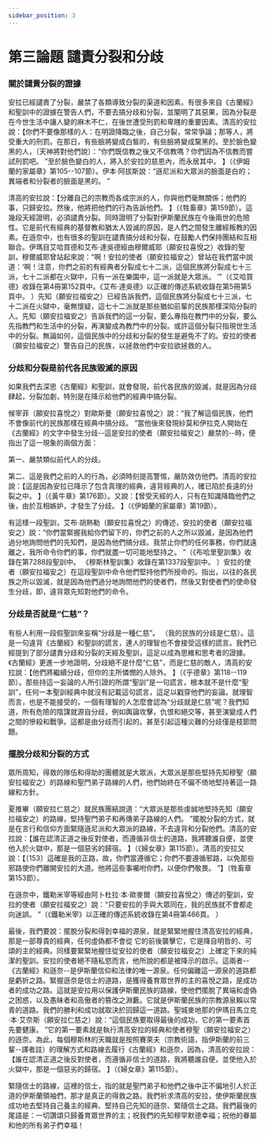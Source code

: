```yaml
---
sidebar_position: 3
---
```


# 第三論題 譴責分裂和分歧

### 關於譴責分裂的證據

安拉已經譴責了分裂，嚴禁了各類導致分裂的渠道和因素。有很多來自《古蘭經》和聖訓中的證據在警告人們，不要去搞分歧和分裂，並闡明了其惡果，因為分裂是在今世生活中讓人變的麻木不仁，在後世遭受刑罰和卑賤的重要因素。清高的安拉說：【你們不要像那樣的人：在明證降臨之後，自己分裂，常常爭論；那等人，將受重大的刑罰。在那日，有些臉將變成白皙的，有些臉將變成黧黑的。至於臉色變黑的人，〔天神將對他們說〕：“你們既信教之後又不信教嗎？你們因為不信教而嘗試刑罰吧。 ”至於臉色變白的人，將入於安拉的慈恩內，而永居其中。 】（《伊姆蘭的家屬章》第105--107節）。伊本·阿拔斯說：“遜尼派和大眾派的臉面是白的；異端者和分裂者的臉面是黑的。 ”

清高的安拉說：【分離自己的宗教而各成宗派的人，你與他們毫無關係；他們的事，只歸安拉。然後，他將把他們的行為告訴他們。 】（《牲畜章》第159節）。這幾段天經證明，必須譴責分裂。同時證明了分裂對伊斯蘭民族在今後兩世的危險性。它是前代有經典的基督教和猶太人毀滅的原因，是人們之間發生離經叛教的因素。在遜奈中，也有很多的聖訓在譴責搞分歧和分裂，在鼓勵人們保持團結和互相聯合。伊瑪目艾哈買德和艾布·達吳德經由穆爾威耶（願安拉喜悅之）收錄的聖訓，穆爾威耶曾站起來說：“啊！安拉的使者（願安拉福安之）曾站在我們當中說道：‘啊！注意，你們之前的有經典者分裂成七十二派，這個民族將分裂成七十三派，七十二派都在火獄中，只有一派在樂園中，這一派就是大眾派。 ’”（《艾哈買德》收錄在第4冊第152頁中。《艾布·達吳德》以正確的傳述系統收錄在第5冊第5頁中。 ）先知（願安拉福安之）已經告訴我們，這個民族將分裂成七十三派，七十二派在火獄中，毫無懷疑，這七十二派就是那些猶如前輩的民族那樣深陷分裂的人。先知（願安拉福安之）告訴我們的這一分裂，要么專指在教門中的分裂，要么先指教門和生活中的分裂，再演變成為教門中的分裂。或許這個分裂只指現世生活中的分裂。無論如何，這個民族中的分歧和分裂的發生是避免不了的。安拉的使者（願安拉福安之）警告自己的民族，以拯救他們中安拉欲拯救的人。

### 分歧和分裂是前代各民族毀滅的原因

如果我們去深思《古蘭經》和聖訓，就會發現，前代各民族的毀滅，就是因為分歧肆起，分裂加劇，特別是在降示給他們的經典中搞分裂。

候宰菲（願安拉喜悅之）對歐斯曼（願安拉喜悅之）說：“我了解這個民族，他們不會像前代的民族那樣在經典中搞分歧。 ”當他後來發現紗莫和伊拉克人開始在《古蘭經》的文字中發生分歧--這是安拉的使者（願安拉福安之）嚴禁的--時，便指出了這一現象的兩個方面：

第一、嚴禁類似前代人的分歧。

第二、這是我們之前的人的行為，必須時刻提高警惕，嚴防效仿他們。清高的安拉說：【這是因為安拉已降示了包含真理的經典，違背經典的人，確已陷於長遠的分裂之中。 】（《黃牛章》第176節）。又說：【曾受天經的人，只有在知識降臨他們之後，由於互相嫉妒，才發生了分歧。 】（《伊姆蘭的家屬章》第19節）。

有這樣一段聖訓，艾布·胡熱勒（願安拉喜悅之）的傳述，安拉的使者（願安拉福安之）說：“你們當緊握我給你們留下的，你們之前的人之所以毀滅，是因為他們過分地詢問他們的先知們，是因為他們搞分歧。我禁止你們的任何事務，你們就遠離之，我所命令你們的事，你們就盡一切可能地堅持之。 ”（《布哈里聖訓集》收錄在第7288段聖訓中。 《穆斯林聖訓集》收錄在第1337段聖訓中。 ）安拉的使者（願安拉福安之）在這段聖訓中命令他們堅持他們所授命的。指出，以往的各民族之所以毀滅，就是因為他們過分地詢問他們的使者們，然後又對使者們的使命發生分歧，即，違背眾先知對他們的命令。

### 分歧是否就是“仁慈”？

有些人利用一段假聖訓來妄稱“分歧是一種仁慈”。 （我的民族的分歧是仁慈）。這是一句違背《古蘭經》和聖訓的謊言，連人的理智也不會接受這樣的謊言。我們已經提到了部分譴責分歧和分裂的天經及聖訓，這足以成為思維和思考者的證據。《古蘭經》更進一步地證明，分歧絕不是什麼“仁慈”，而是仁慈的敵人，清高的安拉說：【他們將繼續分歧，但你的主所憐憫的人除外。 】（《乎德章》第118--119節）。那些持這一妄論的人所引證的所謂“聖訓”是一句謊言，根本就不是什麼“聖訓”，任何一本聖訓經典中就沒有記載這句謊言，這足以戳穿他們的妄論。就理智而言，也是不能接受的，一個有理智的人怎麼會認為“分歧就是仁慈”呢？我們知道，所有危險的陰謀就源自分歧，例如輿論攻擊，仇恨和絕交等，甚至演變成人們之間的慘殺和戰爭。這都是由分歧而引起的。甚至引起這種災難的分歧僅是枝節問題。

### 擺脫分歧和分裂的方式

眾所周知，得救的隊伍和得助的團體就是大眾派，大眾派是那些堅持先知穆聖（願安拉福安之）的路線和聖門弟子路線的人們，他們始終在不偏不倚地堅持著這一路線和方針。

夏推畢（願安拉仁慈之）就民族團結說道：“大眾派是那些虔誠地堅持先知（願安拉福安之）的路線，堅持聖門弟子和再傳弟子路線的人們。 ”擺脫分裂的方式，就是在言行和信仰方面緊隨遜尼派和大眾派的路線，不去違背和分裂他們。清高的安拉說：【誰在認清正道之後反對使者，而遵循非信士的道路，我將聽誰自便，並使他入於火獄中，那是一個惡劣的歸宿。 】（《婦女章》第115節）。清高的安拉又說：【〔153〕這確是我的正路，故，你們當遵循它；你們不要遵循邪路，以免那些邪路使你們離開安拉的大道。他將這些事囑咐你們，以便你們敬畏。 ”】（牲畜章第153節）。

在遜奈中，鐵勒米宰等經由阿卜杜拉·本·歐麥爾（願安拉喜悅之）傳述的聖訓，安拉的使者（願安拉福安之）說：“只要安拉的手與大眾同在，我的民族就不會都走向迷誤。 ”（《鐵勒米宰》以正確的傳述系統收錄在第4冊第466頁。 ）

最後，我們要說：擺脫分裂和得到幸福的源泉，就是緊緊地握住清高安拉的經典，那是一部尊貴的經典，任何虛偽都不會從
它的前後襲擊它，它是降自明哲的、可頌的主的經典。同樣要緊緊地握住從安拉的使者（願安拉福安之）上確定下來的純潔的聖訓。安拉的使者絕不隨私慾而言，他所說的都是被降示的啟示。這兩者--《古蘭經》和遜奈--是伊斯蘭信仰和法律的唯一源泉。任何偏離這一源泉的道路都是虧折之路。緊握遜奈是信士的道路，是獲得養育眾世界的主的喜悅之路，是成功者的成功之路。這就是安拉用以保護伊斯蘭民族的路線，使他們擺脫了異端和虛偽之困惑，以及愚昧者和高傲者的篡改之淵藪。它就是伊斯蘭民族的宗教源泉賴以常青的道路。我們的勝利和成功就取決於回歸這一道路。聖城麥地那的伊瑪目馬立克·本·艾奈斯（願安拉仁慈之）說：“這個民族要取得最後的成功，它的第一要素首先要健康。 ”它的第一要素就是執行清高安拉的經典和使者穆聖（願安拉福安之）的遜奈。為此，每個穆斯林的天職就是按照賽萊夫（宗教術語，指伊斯蘭的前三輩--譯者註）的理解方式和路線去履行《古蘭經》和遜奈，因為，清高的安拉說：【誰在認清正道之後反對使者，而遵循非信士的道路，我將聽誰自便，並使他入於火獄中，那是一個惡劣的歸宿。 】（《婦女章》第115節）。

緊隨信士的路線，這裡的信士，指的就是聖門弟子和他們之後中正不偏地引人於正道的伊斯蘭領袖們，那才是真正的得救之路。我們祈求清高的安拉，使伊斯蘭民族成功地去堅持自己養主的經典、堅持自己先知的遜奈、緊隨信士之路。我們最後的尾語是：一切讚頌只歸養育眾世界的主；祝我們的先知穆罕默德幸福；祝他的眷屬和他的所有弟子們幸福！ 